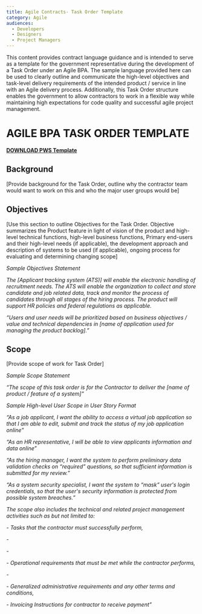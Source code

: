 ```yaml
---
title: Agile Contracts- Task Order Template
category: Agile
audiences:
  - Developers
  - Designers
  - Project Managers
---
```


<style>
  table {
    width: 100%;
    table-layout: fixed;
  }
</style>


This content provides contract language guidance and is intended to serve as a template for the government representative during the development of a Task Order under an Agile BPA. The sample language provided here can be used to clearly outline and communicate the high-level objectives and task-level delivery requirements of the intended product / service in line with an Agile delivery process. Additionally, this Task Order structure enables the government to allow contractors to work in a flexible way while maintaining high expectations for code quality and successful agile project management. 


<h1> AGILE BPA TASK ORDER TEMPLATE </h1>

**[DOWNLOAD PWS Template]({{site.baseurl}}/assets/downloads/AgileContractsPWSTemplate.docx)**

<h2>Background</h2>

<p>[Provide background for the Task Order, outline why the contractor team would want to work on this and who the major user groups would be]</p>

<h2>Objectives</h2>

<p>[Use this section to outline Objectives for the Task Order. Objective summarizes the Product feature in light of vision of the product and high-level technical functions, high-level business functions, Primary end-users and their high-level needs (if applicable), the development approach and description of systems to be used (if applicable), ongoing process for evaluating and determining changing scope]</p>

_Sample Objectives Statement_

<p><i>The [Applicant tracking system (ATS)] will enable the electronic handling of recruitment needs. The ATS will enable the organization to collect and store candidate and job related data, track and monitor the process of candidates through all stages of the hiring process. The product will support HR policies and federal regulations as applicable.</i></p>

<p><i>“Users and user needs will be prioritized based on business objectives / value and technical dependencies in [name of application used for managing the product backlog].”</i></p>

<h2>Scope</h2>

<p>[Provide scope of work for Task Order]</p>

_Sample Scope Statement_
<p><i>“The scope of this task order is for the Contractor to deliver the [name of product / feature of a system]"</i></p>

_Sample High-level User Scope in User Story Format_

  <p><i>“As a job applicant, I want the ability to access a virtual job application so that I am able to edit, submit and track the status of my job application online”</i></p>
  <p><i>“As an HR representative, I will be able to view applicants information and data online”</i></p>
  <p><i>“As the hiring manager, I want the system to perform preliminary data validation checks on “required” questions, so that sufficient information is submitted for my review.”</i></p>
  <p><i>“As a system security specialist, I want the system to “mask” user's login credentials, so that the user's security information is protected from possible system breaches.”</i></p>
  
 <p><i>The scope also includes the technical and related project management activities such as but not limited to:</i></p>
 <p><i> - Tasks that the contractor must successfully perform,</i></p>
<p><i> - <p><i> - <p><i> - Operational requirements that must be met while the contractor performs,</i></p>
<p><i> - <p><i> - Generalized administrative requirements and any other terms and conditions,</i></p>
<p><i> - Invoicing Instructions for contractor to receive payment”</i></p>

